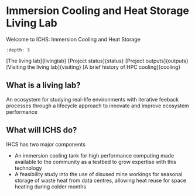 # Immersion Cooling and Heat Storage Living Lab

Welcome to ICHS: Immersion Cooling and Heat Storage

```{contents} Table of Contents
:depth: 3
```

[The living lab]{livinglab}
[Project status]{status}
[Project outputs]{outputs}
[Visiting the living lab]{visiting}
[A brief history of HPC cooling]{cooling}

## What is a living lab?

An ecosystem for studying real-life environments with iterative feeback processes through a lifecycle approach to innovate and improve ecosystem performance

## What will ICHS do?

IHCS has two major components

 - An immersion cooling tank for high performance computing made available to the community as a testbed to grow expertise with this technology
 - A feasibility study into the use of disused mine workings for seasonal storage of waste heat from data centres, allowing heat reuse for space heating during colder months
 
